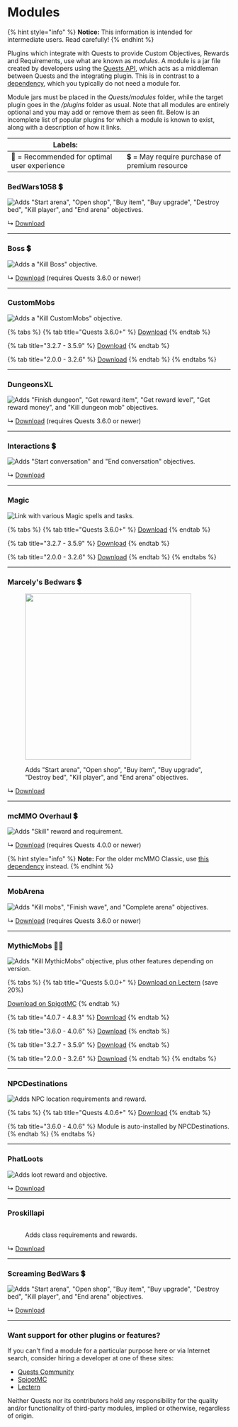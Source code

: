 # Modules

{% hint style="info" %}
**Notice:** This information is intended for intermediate users. Read carefully!
{% endhint %}

Plugins which integrate with Quests to provide Custom Objectives, Rewards and Requirements, use what are known as _modules_. A module is a jar file created by developers using the [Quests API](../master/custom-quest-api.md), which acts as a middleman between Quests and the integrating plugin. This is in contrast to a [dependency](../beginner/dependencies.md), which you typically do not need a module for.

Module jars must be placed in the _Quests/modules_ folder, while the target plugin goes in the _/plugins_ folder as usual. Note that all modules are entirely optional and you may add or remove them as seen fit. Below is an incomplete list of popular plugins for which a module is known to exist, along with a description of how it links.

| Labels:                                      |                                               |
| -------------------------------------------- | --------------------------------------------- |
| 🌟 = Recommended for optimal user experience | 💲 = May require purchase of premium resource |

### BedWars1058 💲

![Adds "Start arena", "Open shop", "Buy item", "Buy upgrade", "Destroy bed", "Kill player", and "End arena" objectives.](../.gitbook/assets/bedwars1058.jpg)

↳ [Download](https://www.spigotmc.org/resources/bedwars1058-quests-module.100722/)

***

### Boss 💲

![Adds a "Kill Boss" objective.](../.gitbook/assets/boss.png)

↳ [Download](https://www.spigotmc.org/resources/boss-quests-module.66973/) (requires Quests 3.6.0 or newer)

***

### CustomMobs

![Adds a "Kill CustomMobs" objective.](../.gitbook/assets/custommobs.png)

{% tabs %}
{% tab title="Quests 3.6.0+" %}
[Download](https://www.spigotmc.org/resources/custommobs-quests-module.56686/)
{% endtab %}

{% tab title="3.2.7 - 3.5.9" %}
[Download](https://www.spigotmc.org/resources/custommobs-quests-module.56686/download?version=232903)
{% endtab %}

{% tab title="2.0.0  - 3.2.6" %}
[Download](https://www.spigotmc.org/resources/custommobs-quests.25679/)
{% endtab %}
{% endtabs %}

***

### DungeonsXL

![Adds "Finish dungeon", "Get reward item", "Get reward level", "Get reward money", and "Kill dungeon mob" objectives.](../.gitbook/assets/dungeonsxl.png)

↳ [Download](https://www.spigotmc.org/resources/dungeonsxl-quests-module.66703/) (requires Quests 3.6.0 or newer)

***

### Interactions 💲

![Adds "Start conversation" and "End conversation" objectives.](../.gitbook/assets/interactions.png)

↳ [Download](https://www.spigotmc.org/resources/interactions-quests-module.92421/)

***

### Magic

![Link with various Magic spells and tasks.](../.gitbook/assets/magic.png)

{% tabs %}
{% tab title="Quests 3.6.0+" %}
[Download](http://jenkins.elmakers.com/job/MagicQuests/)
{% endtab %}

{% tab title="3.2.7 - 3.5.9" %}
[Download](https://jenkins.elmakers.com/job/MagicQuests/90/)
{% endtab %}

{% tab title="2.0.0  - 3.2.6" %}
[Download](https://jenkins.elmakers.com/job/MagicQuests/88/)
{% endtab %}
{% endtabs %}

***

### Marcely's Bedwars 💲

<figure><img src="https://public.marcely.de/data/img/products/mbedwars/v5/logo2.gif" alt="" width="375"><figcaption><p>Adds "Start arena", "Open shop", "Buy item", "Buy upgrade", "Destroy bed", "Kill player", and "End arena" objectives.</p></figcaption></figure>

↳ [Download](https://www.spigotmc.org/resources/marcelys-bedwars-quests-module.107857/)

***

### mcMMO Overhaul 💲

![Adds "Skill" reward and requirement.](../.gitbook/assets/mcmmo\_overhaul.png)

↳ [Download](https://www.spigotmc.org/resources/92962/) (requires Quests 4.0.0 or newer)

{% hint style="info" %}
**Note:** For the older mcMMO Classic, use [this dependency](https://pikamug.gitbook.io/quests/beginner/dependencies#mcmmo-classic) instead.
{% endhint %}

***

### MobArena

![Adds "Kill mobs", "Finish wave", and "Complete arena" objectives.](../.gitbook/assets/mobarena.png)

↳ [Download](https://www.spigotmc.org/resources/mobarena-quests-module.72355/) (requires Quests 3.6.0 or newer)

***

### MythicMobs 🌟💲

![Adds "Kill MythicMobs" objective, plus other features depending on version.](../.gitbook/assets/mythicmobs.jpg)

{% tabs %}
{% tab title="Quests 5.0.0+" %}
[Download on Lectern](https://lectern.browsit.org/resources/resource/48-mythicmobs-quests-module/) (save 20%)

[Download on SpigotMC](https://www.spigotmc.org/resources/113916/)
{% endtab %}

{% tab title="4.0.7 - 4.8.3" %}
[Download](https://lectern.browsit.org/resources/resource/32-kill-mythic-mobs-multiplayer-improvement/)
{% endtab %}

{% tab title="3.6.0 - 4.0.6" %}
[Download](https://mc.hackerzlair.org/jenkins/job/MythicMobsQuests/)
{% endtab %}

{% tab title="3.2.7 - 3.5.9" %}
[Download](https://github.com/BerndiVader/MythicMobsQuestsModule/blob/a346d24545e874587c0895b30b369492978f6f81/MythicMobsQuests.jar)
{% endtab %}

{% tab title="2.0.0  - 3.2.6" %}
[Download](https://github.com/BerndiVader/MythicMobsQuestsModule/blob/edd5df5968628c06e5670c0e2a1c19ca41a86467/MythicMobsQuests285.jar)
{% endtab %}
{% endtabs %}

***

### NPCDestinations

![Adds NPC location requirements and reward.](../.gitbook/assets/npcdestinations.png)

{% tabs %}
{% tab title="Quests 4.0.6+" %}
[Download](https://www.spigotmc.org/resources/101588/)
{% endtab %}

{% tab title="3.6.0 - 4.0.6" %}
Module is auto-installed by NPCDestinations.
{% endtab %}
{% endtabs %}

***

### PhatLoots

![Adds loot reward and objective.](https://i.imgur.com/yHiPJFh.png)

↳ [Download](https://www.spigotmc.org/resources/phatloots-quests-module.102525/)

***

### Proskillapi

<figure><img src="https://www.spigotmc.org/data/resource_icons/91/91913.jpg" alt=""><figcaption><p>Adds class requirements and rewards.</p></figcaption></figure>

↳ [Download](https://www.spigotmc.org/resources/91913/)

***

### Screaming BedWars 💲

![Adds "Start arena", "Open shop", "Buy item", "Buy upgrade", "Destroy bed", "Kill player", and "End arena" objectives.](https://www.spigotmc.org/data/resource\_icons/63/63714.jpg)

↳ [Download](https://www.spigotmc.org/resources/screaming-bedwars-module.98380/)

***

### Want support for other plugins or features?

If you can't find a module for a particular purpose here or via Internet search, consider hiring a developer at one of these sites:

* [Quests Community](https://discordapp.com/invite/QdJAv2G7qg)
* [SpigotMC](https://www.spigotmc.org/forums/hiring-developers.55/)
* [Lectern](https://lectern.browsit.org/forum/view/6-services/)

Neither Quests nor its contributors hold any responsibility for the quality and/or functionality of third-party modules, implied or otherwise, regardless of origin.

